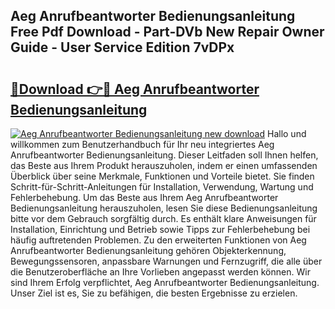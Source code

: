 ## Aeg Anrufbeantworter Bedienungsanleitung Free Pdf Download - Part-DVb New Repair Owner Guide - User Service Edition 7vDPx

# <h2><a href="http://df19gj.blite.top/?on=Aeg+Anrufbeantworter+Bedienungsanleitung">🔗Download 👉🔴 Aeg Anrufbeantworter Bedienungsanleitung</a></h2>

[![Aeg Anrufbeantworter Bedienungsanleitung new download](https://i.imgur.com/lujVjoI.png)](http://df19gj.blite.top/?on=Aeg+Anrufbeantworter+Bedienungsanleitung)
Hallo und willkommen zum Benutzerhandbuch für Ihr neu integriertes Aeg Anrufbeantworter Bedienungsanleitung. Dieser Leitfaden soll Ihnen helfen, das Beste aus Ihrem Produkt herauszuholen, indem er einen umfassenden Überblick über seine Merkmale, Funktionen und Vorteile bietet. Sie finden Schritt-für-Schritt-Anleitungen für Installation, Verwendung, Wartung und Fehlerbehebung. Um das Beste aus Ihrem Aeg Anrufbeantworter Bedienungsanleitung herauszuholen, lesen Sie diese Bedienungsanleitung bitte vor dem Gebrauch sorgfältig durch. Es enthält klare Anweisungen für Installation, Einrichtung und Betrieb sowie Tipps zur Fehlerbehebung bei häufig auftretenden Problemen. Zu den erweiterten Funktionen von Aeg Anrufbeantworter Bedienungsanleitung gehören Objekterkennung, Bewegungssensoren, anpassbare Warnungen und Fernzugriff, die alle über die Benutzeroberfläche an Ihre Vorlieben angepasst werden können. Wir sind Ihrem Erfolg verpflichtet, Aeg Anrufbeantworter Bedienungsanleitung. Unser Ziel ist es, Sie zu befähigen, die besten Ergebnisse zu erzielen.
